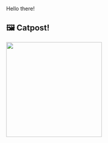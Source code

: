 Hello there!



## 🖼️ Catpost!

<sub>
    <img src="https://cdn2.thecatapi.com/images/kPgGqwuYE.jpg" height="256">
</sub>

